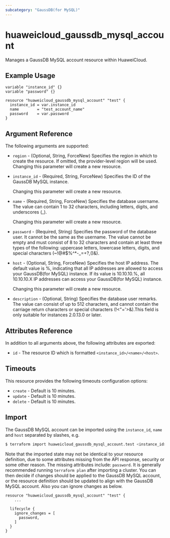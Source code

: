 ```yaml
---
subcategory: "GaussDB(for MySQL)"
---
```


# huaweicloud_gaussdb_mysql_account

Manages a GaussDB MySQL account resource within HuaweiCloud.

## Example Usage

```hcl
variable "instance_id" {}
variable "password" {}

resource "huaweicloud_gaussdb_mysql_account" "test" {
  instance_id = var.instance_id
  name        = "test_account_name"
  password    = var.password
}
```

## Argument Reference

The following arguments are supported:

* `region` - (Optional, String, ForceNew) Specifies the region in which to create the resource.
  If omitted, the provider-level region will be used. Changing this parameter will create a new resource.

* `instance_id` - (Required, String, ForceNew) Specifies the ID of the GaussDB MySQL instance.

  Changing this parameter will create a new resource.

* `name` - (Required, String, ForceNew) Specifies the database username. The value can contain 1 to 32 characters,
  including letters, digits, and underscores (_).

  Changing this parameter will create a new resource.

* `password` - (Required, String) Specifies the password of the database user. It cannot be the same as the username.
  The value cannot be empty and must consist of 8 to 32 characters and contain at least three types of the following:
  uppercase letters, lowercase letters, digits, and special characters (~!@#$%^*-_=+?,()&).

* `host` - (Optional, String, ForceNew) Specifies the host IP address. The default value is %, indicating that all IP
  addresses are allowed to access your GaussDB(for MySQL) instance. If its value is 10.10.10.%, all 10.10.10.X IP
  addresses can access your GaussDB(for MySQL) instance.

  Changing this parameter will create a new resource.

* `description` - (Optional, String) Specifies the database user remarks. The value can consist of up to 512 characters,
  and cannot contain the carriage return characters or special characters (!<"='>&).This field is only suitable for
  instances 2.0.13.0 or later.

## Attributes Reference

In addition to all arguments above, the following attributes are exported:

* `id` - The resource ID which is formatted `<instance_id>/<name>/<host>`.

## Timeouts

This resource provides the following timeouts configuration options:

* `create` - Default is 10 minutes.
* `update` - Default is 10 minutes.
* `delete` - Default is 10 minutes.

## Import

The GaussDB MySQL account can be imported using the `instance_id`, `name` and `host` separated by slashes, e.g.

```bash
$ terraform import huaweicloud_gaussdb_mysql_account.test <instance_id>/<name>/<host>
```

Note that the imported state may not be identical to your resource definition, due to some attributes missing from the
API response, security or some other reason. The missing attributes include: `password`. It is generally recommended
running `terraform plan` after importing a cluster. You can then decide if changes should be applied to the GaussDB
MySQL account, or the resource definition should be updated to align with the GaussDB MySQL account. Also you can
ignore changes as below.

```hcl
resource "huaweicloud_gaussdb_mysql_account" "test" {
    ...

  lifecycle {
    ignore_changes = [
      password,
    ]
  }
}
```
